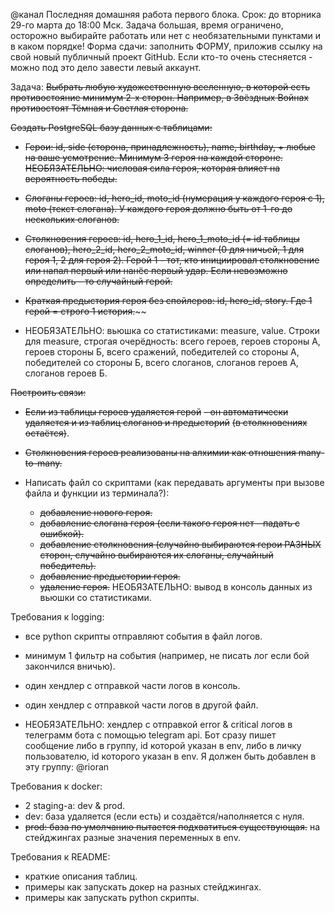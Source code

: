 @канал Последняя домашняя работа первого блока.
Срок: до вторника 29-го марта до 18:00 Мск. Задача большая, время ограничено, осторожно выбирайте работать или нет с необязательными пунктами и в каком порядке!
Форма сдачи: заполнить ФОРМУ, приложив ссылку на свой новый публичный проект GitHub. Если кто-то очень стесняется - можно под это дело завести левый аккаунт.

Задача:
~~Выбрать любую художественную вселенную, в которой есть противостояние минимум 2-х сторон. 
Например, в Звёздных Войнах противостоят Тёмная и Светлая сторона.~~

~~Создать PostgreSQL базу данных с таблицами:~~
 - ~~Герои: id, side (сторона, принадлежность), name, birthday, + любые на ваше усмотрение. Минимум 3 героя на каждой стороне. 
НЕОБЯЗАТЕЛЬНО: числовая сила героя, которая влияет на вероятность победы.~~
 - ~~Слоганы героев: id, hero_id, moto_id (нумерация у каждого героя с 1), moto (текст слогана). 
У каждого героя должно быть от 1-го до нескольких слоганов.~~
 - ~~Столкновения героев: id, hero_1_id, hero_1_moto_id (= id таблицы слоганов), hero_2_id, hero_2_moto_id, winner 
(0 для ничьей, 1 для героя 1, 2 для героя 2). Герой 1 - тот, кто инициировал столкновение или напал первый или нанёс первый удар. 
Если невозможно определить - то случайный герой.~~
 - ~~Краткая предыстория героя без спойлеров: id, hero_id, story. Где 1 герой = строго 1 история.~~~~

 - НЕОБЯЗАТЕЛЬНО: вьюшка со статистиками: measure, value. 
Строки для measure, строгая очерёдность: всего героев, героев стороны А, 
героев стороны Б, всего сражений, победителей со стороны А, 
победителей со стороны Б, всего слоганов, слоганов героев А, 
слоганов героев Б.

~~Построить связи:~~
 - ~~Если из таблицы героев удаляется герой~~ ~~- он автоматически удаляется и 
из таблиц слоганов и предысторий~~ ~~(в столкновениях остаётся)~~.
 - ~~Столкновения героев реализованы на алхимии как отношения many-to-many.~~

 - Написать файл со скриптами (как передавать аргументы при вызове файла и функции из терминала?):
   - ~~добавление нового героя.~~
   - ~~добавление слогана героя (если такого героя нет - падать с ошибкой).~~
   - ~~добавление столкновения (случайно выбираются герои РАЗНЫХ сторон, случайно выбираются их слоганы, случайный победитель).~~
   - ~~добавление предыстории героя.~~
   - ~~удаление героя.~~
НЕОБЯЗАТЕЛЬНО: вывод в консоль данных из вьюшки со статистиками.
 
Требования к logging:
 - все python скрипты отправляют события в файл логов.
 - минимум 1 фильтр на события (например, не писать лог если бой закончился вничью).
 - один хендлер с отправкой части логов в консоль.
 - один хендлер с отправкой части логов в другой файл.

 - НЕОБЯЗАТЕЛЬНО: хендлер с отправкой error & critical логов в телеграмм бота с помощью telegram api. 
   Бот сразу пишет сообщение либо в группу, id которой указан в env, либо в личку пользователю, id которого указан в env. Я должен быть добавлен в эту группу: @rioran

Требования к docker:
 - 2 staging-а: dev & prod. 
 - dev: база удаляется (если есть) и создаётся/наполняется с нуля. 
 - ~~prod: база по умолчанию пытается подхватиться существующая.~~
на стейджингах разные значения переменных в env.

Требования к README:
 - краткие описания таблиц.
 - примеры как запускать докер на разных стейджингах.
 - примеры как запускать python скрипты.